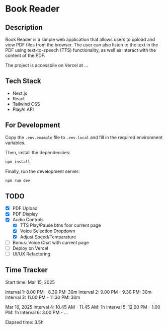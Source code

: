 # Book Reader

## Description

Book Reader is a simple web application that allows users to upload and view PDF files from the browser. The user can also listen to the text in the PDF using text-to-speech (TTS) functionality, as well as interact with the content of the PDF.

The project is accessbile on Vercel at ...

## Tech Stack

- Next.js
- React
- Tailwind CSS
- PlayAI API

## For Development

Copy the `.env.example` file to `.env.local` and fill in the required environment variables.

Then, install the dependencies:

```bash
npm install
```

Finally, run the development server:

```bash
npm run dev
```

## TODO

- [X] PDF Upload
- [X] PDF Display
- [X] Audio Controls
    - [X] TTS Play/Pause btns foor current page
    - [X] Voice Selection Dropdown
    - [X] Adjust Speed/Temparature

- [ ] Bonus: Voice Chat with current page
- [ ] Deploy on Vercel
- [ ] UI/UX Refactoring

## Time Tracker

Start time: Mar 15, 2025

Interval 1: 8.00 PM - 8.30 PM: 30m
Interval 2: 9.00 PM - 9.30 PM: 30m
Interval 3: 11.00 PM - 11.30 PM: 30m

Mar 16, 2025
Interval 4: 10.45 AM - 11.45 AM: 1h
Interval 5: 12.00 PM - 1.00 PM: 1h
Interval 6: 3.00 PM - ...

Elapsed time: 3.5h